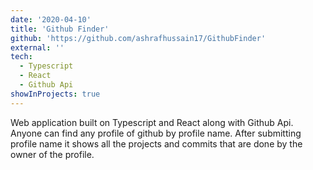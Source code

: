 ```yaml
---
date: '2020-04-10'
title: 'Github Finder'
github: 'https://github.com/ashrafhussain17/GithubFinder'
external: ''
tech:
  - Typescript
  - React
  - Github Api
showInProjects: true
---
```


Web application built on Typescript and React along with Github Api. Anyone can find any profile of github by profile name. After submitting profile name it shows all the projects and commits that are done by the owner of the profile.
